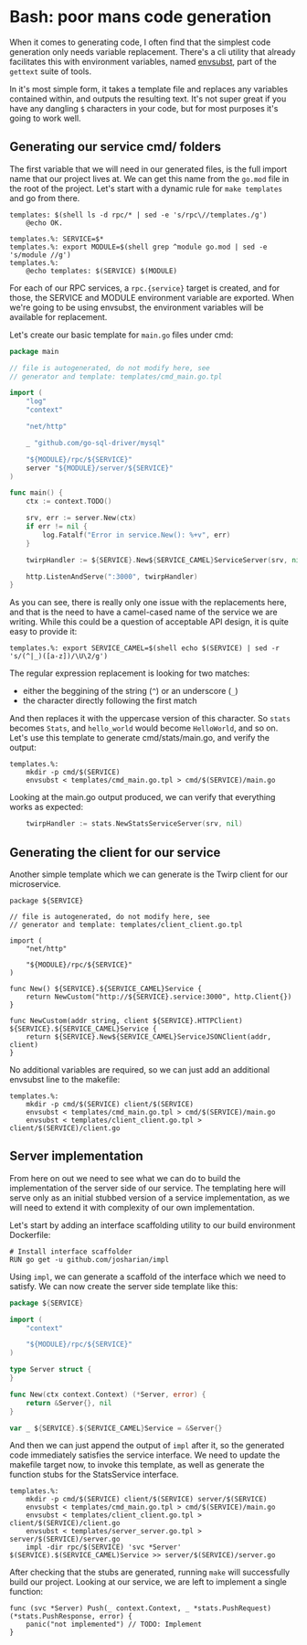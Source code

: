 # Bash: poor mans code generation

When it comes to generating code, I often find that the simplest code generation
only needs variable replacement. There's a cli utility that already facilitates
this with environment variables, named [envsubst](https://www.gnu.org/software/gettext/manual/html_node/envsubst-Invocation.html),
part of the `gettext` suite of tools.

In it's most simple form, it takes a template file and replaces any variables
contained within, and outputs the resulting text. It's not super great if you
have any dangling `$` characters in your code, but for most purposes it's going to work well.

## Generating our service cmd/ folders

The first variable that we will need in our generated files, is the full import name
that our project lives at. We can get this name from the `go.mod` file in the root
of the project. Let's start with a dynamic rule for `make templates` and go from there.

~~~make
templates: $(shell ls -d rpc/* | sed -e 's/rpc\//templates./g')
	@echo OK.

templates.%: SERVICE=$*
templates.%: export MODULE=$(shell grep ^module go.mod | sed -e 's/module //g')
templates.%:
	@echo templates: $(SERVICE) $(MODULE)
~~~

For each of our RPC services, a `rpc.{service}` target is created, and for those, the SERVICE
and MODULE environment variable are exported. When we're going to be using envsubst, the
environment variables will be available for replacement.

Let's create our basic template for `main.go` files under cmd:

~~~go
package main

// file is autogenerated, do not modify here, see
// generator and template: templates/cmd_main.go.tpl

import (
	"log"
	"context"

	"net/http"

	_ "github.com/go-sql-driver/mysql"

	"${MODULE}/rpc/${SERVICE}"
	server "${MODULE}/server/${SERVICE}"
)

func main() {
	ctx := context.TODO()

	srv, err := server.New(ctx)
	if err != nil {
		log.Fatalf("Error in service.New(): %+v", err)
	}

	twirpHandler := ${SERVICE}.New${SERVICE_CAMEL}ServiceServer(srv, nil)

	http.ListenAndServe(":3000", twirpHandler)
}
~~~

As you can see, there is really only one issue with the replacements here, and that is
the need to have a camel-cased name of the service we are writing. While this could
be a question of acceptable API design, it is quite easy to provide it:

~~~
templates.%: export SERVICE_CAMEL=$(shell echo $(SERVICE) | sed -r 's/(^|_)([a-z])/\U\2/g')
~~~

The regular expression replacement is looking for two matches:

- either the beggining of the string (`^`) or an underscore (`_`)
- the character directly following the first match

And then replaces it with the uppercase version of this character. So `stats` becomes
`Stats`, and `hello_world` would become `HelloWorld`, and so on. Let's use this template
to generate cmd/stats/main.go, and verify the output:

~~~make
templates.%:
	mkdir -p cmd/$(SERVICE)
	envsubst < templates/cmd_main.go.tpl > cmd/$(SERVICE)/main.go
~~~

Looking at the main.go output produced, we can verify that everything works as expected:

~~~go
	twirpHandler := stats.NewStatsServiceServer(srv, nil)
~~~

## Generating the client for our service

Another simple template which we can generate is the Twirp client for our microservice.

~~~
package ${SERVICE}

// file is autogenerated, do not modify here, see
// generator and template: templates/client_client.go.tpl

import (
	"net/http"

	"${MODULE}/rpc/${SERVICE}"
)

func New() ${SERVICE}.${SERVICE_CAMEL}Service {
	return NewCustom("http://${SERVICE}.service:3000", http.Client{})
}

func NewCustom(addr string, client ${SERVICE}.HTTPClient) ${SERVICE}.${SERVICE_CAMEL}Service {
	return ${SERVICE}.New${SERVICE_CAMEL}ServiceJSONClient(addr, client)
}
~~~

No additional variables are required, so we can just add an additional envsubst line to the makefile:

~~~
templates.%:
	mkdir -p cmd/$(SERVICE) client/$(SERVICE)
	envsubst < templates/cmd_main.go.tpl > cmd/$(SERVICE)/main.go
	envsubst < templates/client_client.go.tpl > client/$(SERVICE)/client.go
~~~

## Server implementation

From here on out we need to see what we can do to build the implementation of the
server side of our service. The templating here will serve only as an initial stubbed version of
a service implementation, as we will need to extend it with complexity of our own implementation.

Let's start by adding an interface scaffolding utility to our build environment Dockerfile:

~~~
# Install interface scaffolder
RUN go get -u github.com/josharian/impl
~~~

Using `impl`, we can generate a scaffold of the interface which we need to satisfy. We can now
create the server side template like this:

~~~go
package ${SERVICE}

import (
	"context"

	"${MODULE}/rpc/${SERVICE}"
)

type Server struct {
}

func New(ctx context.Context) (*Server, error) {
	return &Server{}, nil
}

var _ ${SERVICE}.${SERVICE_CAMEL}Service = &Server{}
~~~

And then we can just append the output of `impl` after it, so the generated code immediately satisfies
the service interface. We need to update the makefile target now, to invoke this template, as well as
generate the function stubs for the StatsService interface.

~~~
templates.%:
	mkdir -p cmd/$(SERVICE) client/$(SERVICE) server/$(SERVICE)
	envsubst < templates/cmd_main.go.tpl > cmd/$(SERVICE)/main.go
	envsubst < templates/client_client.go.tpl > client/$(SERVICE)/client.go
	envsubst < templates/server_server.go.tpl > server/$(SERVICE)/server.go
	impl -dir rpc/$(SERVICE) 'svc *Server' $(SERVICE).$(SERVICE_CAMEL)Service >> server/$(SERVICE)/server.go
~~~

After checking that the stubs are generated, running `make` will successfully build our project.
Looking at our service, we are left to implement a single function:

~~~
func (svc *Server) Push(_ context.Context, _ *stats.PushRequest) (*stats.PushResponse, error) {
	panic("not implemented") // TODO: Implement
}
~~~
